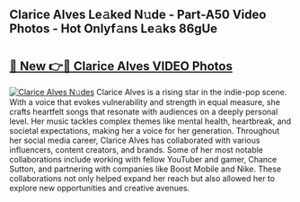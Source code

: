 ## Clarice Alves Le𝚊ked N𝚞de - Part-A50 Video Photos - Hot Onlyf𝚊ns Le𝚊ks 86gUe

# <h2><a href="http://ab85851.deff.icu/?id=Clarice+Alves">🔗 New 👉🔴 Clarice Alves VIDEO Photos</a></h2>

[![Clarice Alves N𝚞des](https://i.imgur.com/rIISA9y.gif)](http://ab85851.deff.icu/?id=Clarice+Alves)
Clarice Alves is a rising star in the indie-pop scene. With a voice that evokes vulnerability and strength in equal measure, she crafts heartfelt songs that resonate with audiences on a deeply personal level. Her music tackles complex themes like mental health, heartbreak, and societal expectations, making her a voice for her generation. Throughout her social media career, Clarice Alves has collaborated with various influencers, content creators, and brands. Some of her most notable collaborations include working with fellow YouTuber and gamer, Chance Sutton, and partnering with companies like Boost Mobile and Nike. These collaborations not only helped expand her reach but also allowed her to explore new opportunities and creative avenues.
